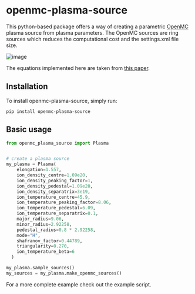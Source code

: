 # openmc-plasma-source

This python-based package offers a way of creating a parametric [OpenMC](https://github.com/openmc-dev/openmc) plasma source from plasma parameters.
The OpenMC sources are ring sources which reduces the computational cost and the settings.xml file size.

![image](https://user-images.githubusercontent.com/40028739/134315320-2188e335-666b-4495-aa88-6b1b049b2df0.png)

The equations implemented here are taken from [this paper](https://doi.org/10.1016/j.fusengdes.2012.02.025).

## Installation

To install openmc-plasma-source, simply run:
```
pip install openmc-plasma-source
```


## Basic usage

```python
from openmc_plasma_source import Plasma


# create a plasma source
my_plasma = Plasma(
    elongation=1.557,
    ion_density_centre=1.09e20,
    ion_density_peaking_factor=1,
    ion_density_pedestal=1.09e20,
    ion_density_separatrix=3e19,
    ion_temperature_centre=45.9,
    ion_temperature_peaking_factor=8.06,
    ion_temperature_pedestal=6.09,
    ion_temperature_separatrix=0.1,
    major_radius=9.06,
    minor_radius=2.92258,
    pedestal_radius=0.8 * 2.92258,
    mode="H",
    shafranov_factor=0.44789,
    triangularity=0.270,
    ion_temperature_beta=6
  )

my_plasma.sample_sources()
my_sources = my_plasma.make_openmc_sources()
```

For a more complete example check out the example script.
